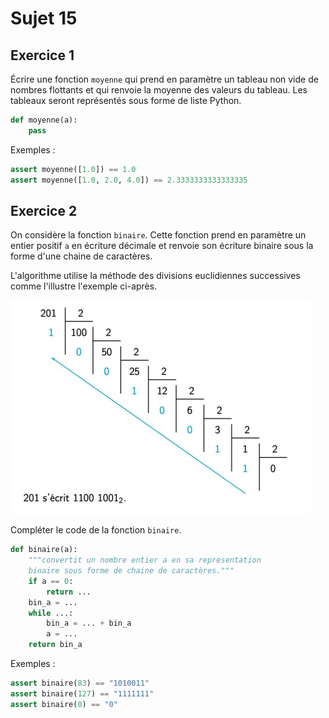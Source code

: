 # Sujet 15

## Exercice 1

Écrire une fonction `moyenne` qui prend en paramètre un tableau non vide de nombres
flottants et qui renvoie la moyenne des valeurs du tableau. Les tableaux seront
représentés sous forme de liste Python.

```python
def moyenne(a):
    pass
```

Exemples :

```python
assert moyenne([1.0]) == 1.0
assert moyenne([1.0, 2.0, 4.0]) == 2.3333333333333335
```

## Exercice 2

On considère la fonction `binaire`.
Cette fonction prend en paramètre un entier positif `a` en
écriture décimale et renvoie son écriture binaire sous la forme d'une chaine de caractères.

L'algorithme utilise la méthode des divisions euclidiennes successives comme l'illustre
l'exemple ci-après.

![alt text](images/image-3.png)

Compléter le code de la fonction `binaire`.

```python
def binaire(a):
    """convertit un nombre entier a en sa representation
    binaire sous forme de chaine de caractères."""
    if a == 0:
        return ...
    bin_a = ...
    while ...:
        bin_a = ... + bin_a
        a = ...
    return bin_a
```

Exemples :

```python
assert binaire(83) == "1010011"
assert binaire(127) == "1111111"
assert binaire(0) == "0"
```
